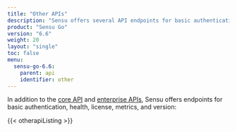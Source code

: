 ```yaml
---
title: "Other APIs"
description: "Sensu offers several API endpoints for basic authentication, checking cluster health checks, and retrieving metrics, license information, and version information."
product: "Sensu Go"
version: "6.6"
weight: 20
layout: "single"
toc: false
menu:
  sensu-go-6.6:
    parent: api
    identifier: other
---
```


In addition to the [core API][1] and [enterprise APIs][2], Sensu offers endpoints for basic authentication, health, license, metrics, and version:

{{< otherapiListing >}}


[1]: ../core/
[2]: ../enterprise/
